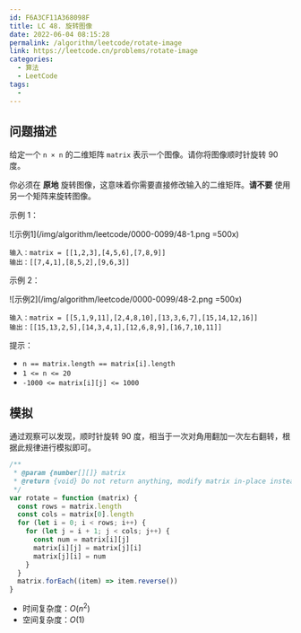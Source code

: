 ```yaml
---
id: F6A3CF11A368098F
title: LC 48. 旋转图像
date: 2022-06-04 08:15:28
permalink: /algorithm/leetcode/rotate-image
link: https://leetcode.cn/problems/rotate-image
categories:
  - 算法
  - LeetCode
tags:
  -
---
```


<Level :type='2'/>

## 问题描述

给定一个 `n × n` 的二维矩阵 `matrix` 表示一个图像。请你将图像顺时针旋转 90 度。

你必须在 **原地** 旋转图像，这意味着你需要直接修改输入的二维矩阵。**请不要** 使用另一个矩阵来旋转图像。

示例 1：

![示例1](/img/algorithm/leetcode/0000-0099/48-1.png =500x)

```text
输入：matrix = [[1,2,3],[4,5,6],[7,8,9]]
输出：[[7,4,1],[8,5,2],[9,6,3]]
```

示例 2：

![示例2](/img/algorithm/leetcode/0000-0099/48-2.png =500x)

```text
输入：matrix = [[5,1,9,11],[2,4,8,10],[13,3,6,7],[15,14,12,16]]
输出：[[15,13,2,5],[14,3,4,1],[12,6,8,9],[16,7,10,11]]
```

提示：

- `n == matrix.length == matrix[i].length`
- `1 <= n <= 20`
- `-1000 <= matrix[i][j] <= 1000`

## 模拟

通过观察可以发现，顺时针旋转 $90$ 度，相当于一次对角用翻加一次左右翻转，根据此规律进行模拟即可。

```javascript
/**
 * @param {number[][]} matrix
 * @return {void} Do not return anything, modify matrix in-place instead.
 */
var rotate = function (matrix) {
  const rows = matrix.length
  const cols = matrix[0].length
  for (let i = 0; i < rows; i++) {
    for (let j = i + 1; j < cols; j++) {
      const num = matrix[i][j]
      matrix[i][j] = matrix[j][i]
      matrix[j][i] = num
    }
  }
  matrix.forEach((item) => item.reverse())
}
```

- 时间复杂度：$O(n^2)$
- 空间复杂度：$O(1)$
